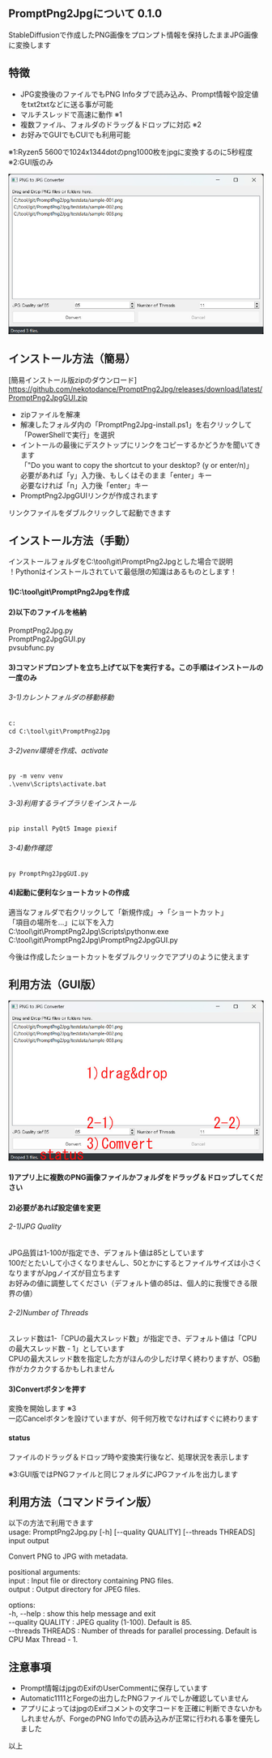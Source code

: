 ## PromptPng2Jpgについて 0.1.0
StableDiffusionで作成したPNG画像をプロンプト情報を保持したままJPG画像に変換します  

## 特徴
- JPG変換後のファイルでもPNG Infoタブで読み込み、Prompt情報や設定値をtxt2txtなどに送る事が可能  
- マルチスレッドで高速に動作 ※1  
- 複数ファイル、フォルダのドラッグ＆ドロップに対応 ※2
- お好みでGUIでもCUIでも利用可能  

※1:Ryzen5 5600で1024x1344dotのpng1000枚をjpgに変換するのに5秒程度  
※2:GUI版のみ

![PromptPng2JpgGUI-image](docs/PromptPng2JpgGUI-image001.jpg)

## インストール方法（簡易）
[簡易インストール版zipのダウンロード] https://github.com/nekotodance/PromptPng2Jpg/releases/download/latest/PromptPng2JpgGUI.zip

- zipファイルを解凍
- 解凍したフォルダ内の「PromptPng2Jpg-install.ps1」を右クリックして「PowerShellで実行」を選択
- イントールの最後にデスクトップにリンクをコピーするかどうかを聞いてきます  
「"Do you want to copy the shortcut to your desktop? (y or enter/n)」  
必要があれば「y」入力後、もしくはそのまま「enter」キー  
必要なければ「n」入力後「enter」キー  
- PromptPng2JpgGUIリンクが作成されます

リンクファイルをダブルクリックして起動できます

## インストール方法（手動）
インストールフォルダをC:\tool\git\PromptPng2Jpgとした場合で説明  
！Pythonはインストールされていて最低限の知識はあるものとします！  

#### 1)C:\tool\git\PromptPng2Jpgを作成
#### 2)以下のファイルを格納
  PromptPng2Jpg.py  
  PromptPng2JpgGUI.py  
  pvsubfunc.py

#### 3)コマンドプロンプトを立ち上げて以下を実行する。この手順はインストールの一度のみ
###### 3-1)カレントフォルダの移動移動
    c:
    cd C:\tool\git\PromptPng2Jpg
###### 3-2)venv環境を作成、activate
    py -m venv venv
    .\venv\Scripts\activate.bat
###### 3-3)利用するライブラリをインストール
    pip install PyQt5 Image piexif
###### 3-4)動作確認
    py PromptPng2JpgGUI.py
    
#### 4)起動に便利なショートカットの作成
  適当なフォルダで右クリックして「新規作成」->「ショートカット」  
「項目の場所を...」に以下を入力
  C:\tool\git\PromptPng2Jpg\Scripts\pythonw.exe C:\tool\git\PromptPng2Jpg\PromptPng2JpgGUI.py  
  
  今後は作成したショートカットをダブルクリックでアプリのように使えます  

## 利用方法（GUI版）
![PromptPng2JpgGUI-image](docs/PromptPng2JpgGUI-image002.jpg)
#### 1)アプリ上に複数のPNG画像ファイルかフォルダをドラッグ＆ドロップしてください  

#### 2)必要があれば設定値を変更  
###### 2-1)JPG Quality
JPG品質は1-100が指定でき、デフォルト値は85としています  
100だとたいして小さくなりませんし、50とかにするとファイルサイズは小さくなりますがJpgノイズが目立ちます  
お好みの値に調整してください（デフォルト値の85は、個人的に我慢できる限界の値）  
###### 2-2)Number of Threads
スレッド数は1-「CPUの最大スレッド数」が指定でき、デフォルト値は「CPUの最大スレッド数 - 1」としています  
CPUの最大スレッド数を指定した方がほんの少しだけ早く終わりますが、OS動作がカクカクするかもしれません  

#### 3)Convertボタンを押す  
変換を開始します ※3  
一応Cancelボタンを設けていますが、何千何万枚でなければすぐに終わります

#### status
ファイルのドラッグ＆ドロップ時や変換実行後など、処理状況を表示します

※3:GUI版ではPNGファイルと同じフォルダにJPGファイルを出力します

## 利用方法（コマンドライン版）
以下の方法で利用できます  
usage: PromptPng2Jpg.py [-h] [--quality QUALITY] [--threads THREADS] input output  
  
Convert PNG to JPG with metadata.  
  
positional arguments:  
  input              : Input file or directory containing PNG files.  
  output             : Output directory for JPEG files.  
  
options:  
  -h, --help         : show this help message and exit  
  --quality QUALITY  : JPEG quality (1-100). Default is 85.  
  --threads THREADS  : Number of threads for parallel processing. Default is CPU Max Thread - 1.  
    
## 注意事項
- Prompt情報はjpgのExifのUserCommentに保存しています  
- Automatic1111とForgeの出力したPNGファイルでしか確認していません  
- アプリによってはjpgのExifコメントの文字コードを正確に判断できないかもしれませんが、ForgeのPNG Infoでの読み込みが正常に行われる事を優先しました  

以上
